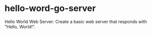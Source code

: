 # hello-word-go-server
Hello World Web Server: Create a basic web server that responds with "Hello, World!".
